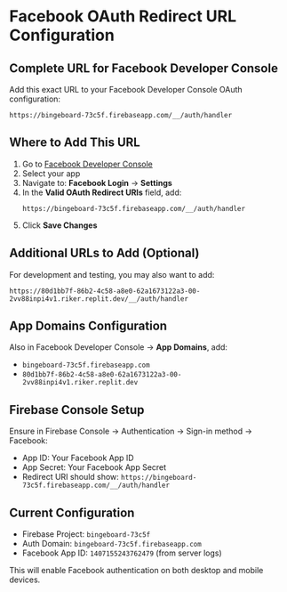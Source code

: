# Facebook OAuth Redirect URL Configuration

## Complete URL for Facebook Developer Console

Add this exact URL to your Facebook Developer Console OAuth configuration:

```
https://bingeboard-73c5f.firebaseapp.com/__/auth/handler
```

## Where to Add This URL

1. Go to [Facebook Developer Console](https://developers.facebook.com/)
2. Select your app
3. Navigate to: **Facebook Login** → **Settings**
4. In the **Valid OAuth Redirect URIs** field, add:
   ```
   https://bingeboard-73c5f.firebaseapp.com/__/auth/handler
   ```
5. Click **Save Changes**

## Additional URLs to Add (Optional)

For development and testing, you may also want to add:
```
https://80d1bb7f-86b2-4c58-a8e0-62a1673122a3-00-2vv88inpi4v1.riker.replit.dev/__/auth/handler
```

## App Domains Configuration

Also in Facebook Developer Console → **App Domains**, add:
- `bingeboard-73c5f.firebaseapp.com`
- `80d1bb7f-86b2-4c58-a8e0-62a1673122a3-00-2vv88inpi4v1.riker.replit.dev`

## Firebase Console Setup

Ensure in Firebase Console → Authentication → Sign-in method → Facebook:
- App ID: Your Facebook App ID
- App Secret: Your Facebook App Secret
- Redirect URI should show: `https://bingeboard-73c5f.firebaseapp.com/__/auth/handler`

## Current Configuration
- Firebase Project: `bingeboard-73c5f`
- Auth Domain: `bingeboard-73c5f.firebaseapp.com`
- Facebook App ID: `1407155243762479` (from server logs)

This will enable Facebook authentication on both desktop and mobile devices.